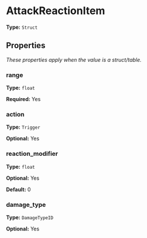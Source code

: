 # AttackReactionItem

**Type:** `Struct`

## Properties

*These properties apply when the value is a struct/table.*

### range

**Type:** `float`

**Required:** Yes

### action

**Type:** `Trigger`

**Optional:** Yes

### reaction_modifier

**Type:** `float`

**Optional:** Yes

**Default:** 0

### damage_type

**Type:** `DamageTypeID`

**Optional:** Yes

